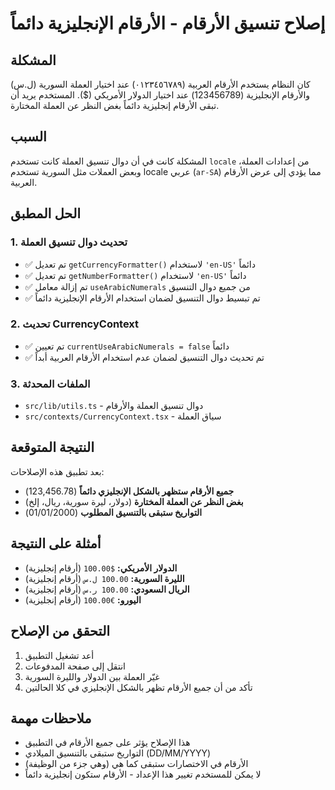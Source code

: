 # إصلاح تنسيق الأرقام - الأرقام الإنجليزية دائماً

## المشكلة
كان النظام يستخدم الأرقام العربية (٠١٢٣٤٥٦٧٨٩) عند اختيار العملة السورية (ل.س) والأرقام الإنجليزية (123456789) عند اختيار الدولار الأمريكي ($). المستخدم يريد أن تبقى الأرقام إنجليزية دائماً بغض النظر عن العملة المختارة.

## السبب
المشكلة كانت في أن دوال تنسيق العملة كانت تستخدم `locale` من إعدادات العملة، وبعض العملات مثل السورية تستخدم locale عربي (`ar-SA`) مما يؤدي إلى عرض الأرقام العربية.

## الحل المطبق

### 1. تحديث دوال تنسيق العملة
- ✅ تم تعديل `getCurrencyFormatter()` لاستخدام `'en-US'` دائماً
- ✅ تم تعديل `getNumberFormatter()` لاستخدام `'en-US'` دائماً
- ✅ تم إزالة معامل `useArabicNumerals` من جميع دوال التنسيق
- ✅ تم تبسيط دوال التنسيق لضمان استخدام الأرقام الإنجليزية دائماً

### 2. تحديث CurrencyContext
- ✅ تم تعيين `currentUseArabicNumerals = false` دائماً
- ✅ تم تحديث دوال التنسيق لضمان عدم استخدام الأرقام العربية أبداً

### 3. الملفات المحدثة
- `src/lib/utils.ts` - دوال تنسيق العملة والأرقام
- `src/contexts/CurrencyContext.tsx` - سياق العملة

## النتيجة المتوقعة
بعد تطبيق هذه الإصلاحات:
- **جميع الأرقام ستظهر بالشكل الإنجليزي دائماً** (123,456.78)
- **بغض النظر عن العملة المختارة** (دولار، ليرة سورية، ريال، إلخ)
- **التواريخ ستبقى بالتنسيق المطلوب** (01/01/2000)

## أمثلة على النتيجة
- **الدولار الأمريكي:** `$100.00` (أرقام إنجليزية)
- **الليرة السورية:** `100.00 ل.س` (أرقام إنجليزية)
- **الريال السعودي:** `100.00 ر.س` (أرقام إنجليزية)
- **اليورو:** `€100.00` (أرقام إنجليزية)

## التحقق من الإصلاح
1. أعد تشغيل التطبيق
2. انتقل إلى صفحة المدفوعات
3. غيّر العملة بين الدولار والليرة السورية
4. تأكد من أن جميع الأرقام تظهر بالشكل الإنجليزي في كلا الحالتين

## ملاحظات مهمة
- هذا الإصلاح يؤثر على جميع الأرقام في التطبيق
- التواريخ ستبقى بالتنسيق الميلادي (DD/MM/YYYY)
- الأرقام في الاختصارات ستبقى كما هي (وهي جزء من الوظيفة)
- لا يمكن للمستخدم تغيير هذا الإعداد - الأرقام ستكون إنجليزية دائماً
